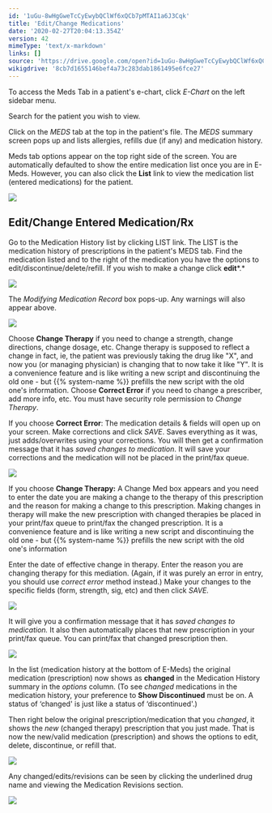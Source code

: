 ```yaml
---
id: '1uGu-8wHgGweTcCyEwybQClWf6xQCb7pMTAI1a6J3Cqk'
title: 'Edit/Change Medications'
date: '2020-02-27T20:04:13.354Z'
version: 42
mimeType: 'text/x-markdown'
links: []
source: 'https://drive.google.com/open?id=1uGu-8wHgGweTcCyEwybQClWf6xQCb7pMTAI1a6J3Cqk'
wikigdrive: '8cb7d1655146bef4a73c283dab1861495e6fce27'
---
```

To access the Meds Tab in a patient's e-chart, click *E-Chart* on the left sidebar menu.

Search for the patient you wish to view.

Click on the *MEDS* tab at the top in the patient's file. The *MEDS* summary screen pops up and lists allergies, refills due (if any) and medication history.

Meds tab options appear on the top right side of the screen. You are automatically defaulted to show the entire medication list once you are in E-Meds. However, you can also click the **List** link to view the medication list (entered medications) for the patient.

![](../edit-change-medications.assets/8a378ff6bd921592845aa662ebdb214e.png)

## Edit/Change Entered Medication/Rx

Go to the Medication History list by clicking LIST link. The LIST is the medication history of prescriptions in the patient's MEDS tab. Find the medication listed and to the right of the medication you have the options to edit/discontinue/delete/refill. If you wish to make a change click **edit***.*

![](../edit-change-medications.assets/037c152b4b57e0078a97cf61f6d56094.png)

The *Modifying Medication Record* box pops-up. Any warnings will also appear above.

![](../edit-change-medications.assets/c9ed5ac6b9526e25f1ffd2134ac19a13.png)

Choose **Change Therapy** if you need to change a strength, change directions, change dosage, etc. Change therapy is supposed to reflect a change in fact, ie, the patient was previously taking the drug like "X", and now you (or managing physician) is changing that to now take it like "Y". It is a convenience feature and is like writing a new script and discontinuing the old one - but {{% system-name %}} prefills the new script with the old one's information. Choose **Correct Error** if you need to change a prescriber, add more info, etc. You must have security role permission to *Change Therapy*.

If you choose **Correct Error**: The medication details & fields will open up on your screen. Make corrections and click *SAVE*. Saves everything as it was, just adds/overwrites using your corrections. You will then get a confirmation message that it has *saved changes to medication*. It will save your corrections and the medication will not be placed in the print/fax queue.

![](../edit-change-medications.assets/627333cb7d934a704db316f55eba61f4.png)

If you choose **Change Therapy:** A Change Med box appears and you need to enter the date you are making a change to the therapy of this prescription and the reason for making a change to this prescription. Making changes in therapy will make the new prescription with changed therapies be placed in your print/fax queue to print/fax the changed prescription. It is a convenience feature and is like writing a new script and discontinuing the old one - but {{% system-name %}} prefills the new script with the old one's information

Enter the date of effective change in therapy. Enter the reason you are changing therapy for this mediation. (Again, if it was purely an error in entry, you should use *correct error* method instead.) Make your changes to the specific fields (form, strength, sig, etc) and then click *SAVE.*

![](../edit-change-medications.assets/30e77862ce3e7dc344055e65e34b10b8.png)

It will give you a confirmation message that it has *saved changes to medication.* It also then automatically places that new prescription in your print/fax queue. You can print/fax that changed prescription then.

![](../edit-change-medications.assets/1fa6c8530ffd3b43506883537fcb2863.png)

In the list (medication history at the bottom of E-Meds) the original medication (prescription) now shows as **changed** in the Medication History summary in the *options* column. (To see *changed* medications in the medication history, your preference to **Show Discontinued** must be on. A status of ‘changed' is just like a status of ‘discontinued'.)

Then right below the original prescription/medication that you *changed*, it shows the *new* (changed therapy) prescription that you just made. That is now the new/valid medication (prescription) and shows the options to edit, delete, discontinue, or refill that.

![](../edit-change-medications.assets/779049425e191b317dc0f646034ab933.png)

Any changed/edits/revisions can be seen by clicking the underlined drug name and viewing the Medication Revisions section.

![](../edit-change-medications.assets/4386ba014bf4c35d4cb1ba061f8e29c3.png)
